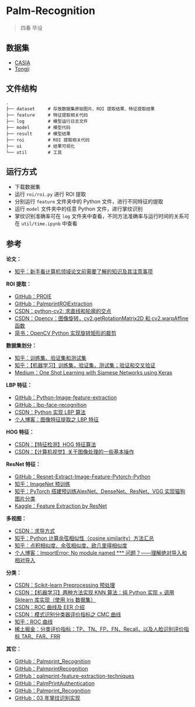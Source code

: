 # Palm-Recognition

> 四春 毕设



## 数据集

- <a href="http://biometrics.idealtest.org/#/">CASIA</a>
- <a href="https://cslinzhang.github.io/ContactlessPalm/">Tongji</a>



## 文件结构

```shell
.
├── dataset		# 存放数据集原始图片、ROI 提取结果、特征提取结果
├── feature		# 特征提取相关代码
├── log			# 模型运行日志文件
├── model		# 模型代码
├── result		# 模型结果
├── roi			# ROI 提取相关代码 
├── ui			# 结果可视化
└── util		# 工具
```



## 运行方式

- 下载数据集
- 运行 `roi/roi.py` 进行 ROI 提取
- 分别运行 `feature` 文件夹中的 Python 文件，进行不同特征的提取
- 运行 `model` 文件夹中的任意 Python 文件，进行掌纹识别
- 掌纹识别准确率可在 `log` 文件夹中查看，不同方法准确率与运行时间的关系可在 `util/time.ipynb` 中查看



## 参考

**论文：**

- <a href="https://zhuanlan.zhihu.com/p/488323541">知乎：新手看计算机领域论文前需要了解的知识及其注意事项</a>

**ROI 提取：**

- <a href="https://github.com/yyaddaden/PROIE">GitHub：PROIE</a>
- <a href="https://github.com/faceluhao/PalmprintROIExtraction">GitHub：PalmprintROIExtraction</a>
- <a href="https://blog.csdn.net/jiangpeng59/article/details/109542852">CSDN：python-cv2: 求直线和轮廓的交点</a>
- <a href="https://blog.csdn.net/weixin_40522801/article/details/106454622">CSDN：Opencv：图像旋转，cv2.getRotationMatrix2D 和 cv2.warpAffine 函数</a>
- <a href="https://www.jianshu.com/p/90572b07e48f">简书：OpenCV Python 实现旋转矩形的裁剪</a>

**数据集划分：**

- <a href="https://zhuanlan.zhihu.com/p/48976706">知乎：训练集、验证集和测试集</a>
- <a href="https://zhuanlan.zhihu.com/p/114391603">知乎：【机器学习】训练集，验证集，测试集；验证和交叉验证</a>
- <a href="https://towardsdatascience.com/one-shot-learning-with-siamese-networks-using-keras-17f34e75bb3d">Medium：One Shot Learning with Siamese Networks using Keras</a>

**LBP 特征：**

- <a href="https://github.com/1044197988/Python-Image-feature-extraction">GitHub：Python-Image-feature-extraction</a>
- <a href="https://github.com/Kasra1377/lbp-face-recognition/tree/master">GitHub：lbp-face-recognition</a>
- <a href="https://blog.csdn.net/wzyaiwl/article/details/107614819">CSDN：Python 实现 LBP 算法</a>
- <a href="https://senitco.github.io/2017/06/12/image-feature-lbp/">个人博客：图像特征提取之 LBP 特征</a>

**HOG 特征：**

- <a href="https://blog.csdn.net/hujingshuang/article/details/47337707">CSDN：【特征检测】HOG 特征算法</a>
- <a href="https://blog.csdn.net/qq_42312574/article/details/132061458">CSDN：【计算机视觉】关于图像处理的一些基本操作</a>

**ResNet 特征：**

- <a href="https://github.com/josharnoldjosh/Resnet-Extract-Image-Feature-Pytorch-Python/tree/master">GitHub：Resnet-Extract-Image-Feature-Pytorch-Python</a>
- <a href="https://zhuanlan.zhihu.com/p/376291615">知乎：ImageNet 预训练</a>
- <a href="https://zhuanlan.zhihu.com/p/577262080">知乎：PyTorch 搭建预训练AlexNet、DenseNet、ResNet、VGG 实现猫狗图片分类</a>
- <a href="https://www.kaggle.com/code/hirotaka0122/feature-extraction-by-resnet/notebook">Kaggle：Feature Extraction by ResNet</a>

**多视图：**

- <a href="https://blog.csdn.net/weixin_36378508/article/details/114898102">CSDN：求导方式</a>
- <a href="https://zhuanlan.zhihu.com/p/508625294">知乎：Python 计算余弦相似性（cosine similarity）方法汇总</a>
- <a href="https://zhuanlan.zhihu.com/p/159244903">知乎：点积相似度、余弦相似度、欧几里得相似度</a>
- <a href="https://levy96.github.io/articles/python-import.html">个人博客：ImportError: No module named *** 问题？——理解绝对导入和相对导入</a>

**分类：**

- <a href="https://blog.csdn.net/Dream_angel_Z/article/details/49406573">CSDN：Scikit-learn Preprocessing 预处理</a>
- <a href="https://blog.csdn.net/qq_39856931/article/details/106342911">CSDN：【机器学习】两种方法实现 KNN 算法：纯 Python 实现 + 调用 Sklearn 库实现（使用 Iris 数据集）</a>
- <a href="https://blog.csdn.net/Dr_maker/article/details/121985749">CSDN：ROC 曲线及 EER 介绍</a>
- <a href="https://blog.csdn.net/u011501388/article/details/78242856">CSDN：模式识别分类器评价指标之 CMC 曲线</a>
- <a href="https://zhuanlan.zhihu.com/p/573964757">知乎：ROC 曲线</a>
- <a href="https://juejin.cn/post/7088561002450518023">稀土掘金：分类评价指标：TP、TN、FP、FN、Recall，以及人脸识别评价指标 TAR、FAR、FRR</a>

**其它：**

- <a href="https://github.com/ruofei7/Palmprint_Recognition">GitHub：Palmprint_Recognition</a>
- <a href="https://github.com/auduongtansang/PalmprintRecognition/tree/master">GitHub：PalmprintRecognition</a>
- <a href="https://github.com/AdrianUng/palmprint-feature-extraction-techniques">GitHub：palmprint-feature-extraction-techniques</a>
- <a href="https://github.com/szaboa/PalmPrintAuthentication">GitHub：PalmPrintAuthentication</a>
- <a href="https://github.com/goodrahstar/Palmprint_Recognition">GitHub：Palmprint_Recognition</a>
- <a href="https://github.com/1119231393/03">GitHub：03 年掌纹识别实现</a>

